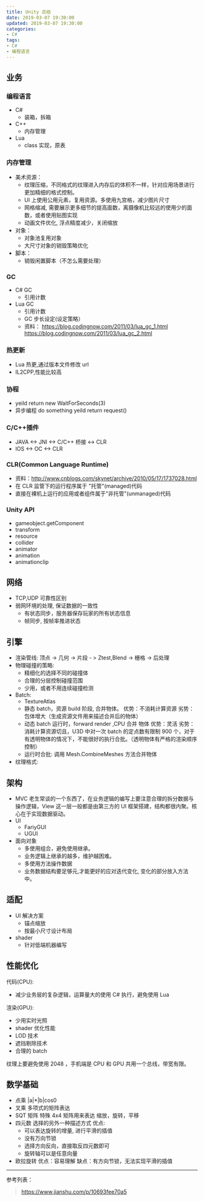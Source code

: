 ```yaml
---
title: Unity 总结
date: 2019-03-07 19:30:00
updated: 2019-03-07 19:30:00
categories: 
- C#
tags:
- C#
- 编程语言
---
```


## 业务
### 编程语言
- C# 
    - 装箱，拆箱
- C++
    - 内存管理
- Lua 
    - class 实现，原表
 
### 内存管理
- 美术资源：
  - 纹理压缩，不同格式的纹理进入内存后的体积不一样，针对应用场景进行更加精细的格式控制。   
  - UI 上使用公用元素，复用资源。多使用九宫格，减少图片尺寸
  - 网格缩减, 需要展示更多细节的提高面数，离摄像机比较远的使用少的面数，或者使用贴图实现
  - 动画文件优化, 浮点精度减少，关闭缩放
- 对象：
    - 对象池复用对象
    - 大尺寸对象的销毁策略优化
- 脚本：
    - 销毁闲置脚本（不怎么需要处理）
     
### GC
- C# GC 
    - 引用计数
- Lua GC
    - 引用计数
    - GC 步长设定(设定策略）
    - 资料：
     https://blog.codingnow.com/2011/03/lua_gc_1.html 
     https://blog.codingnow.com/2011/03/lua_gc_2.html
### 热更新
- Lua 热更,通过版本文件修改 url
- IL2CPP,性能比较高
### 协程
- yeild return new WaitForSeconds(3)
- 异步编程
 do something
 yeild return request()
### C/C++插件
- JAVA <-> JNI <-> C/C++ 桥接 <-> CLR
- IOS <-> OC <-> CLR

### CLR(Common Language Runtime)
- 资料：http://www.cnblogs.com/skynet/archive/2010/05/17/1737028.html
- 在 CLR 监管下的运行程序属于 "托管"(managed)代码
- 直接在裸机上运行的应用或者组件属于"非托管"(unmanaged)代码
 
### Unity API
- gameobject.getComponent
- transform
- resource
- collider
- animator
- animation
- animationclip

## 网络
- TCP,UDP  可靠性区别
- 弱网环境的处理, 保证数据的一致性
    - 有状态同步，服务器保存玩家的所有状态信息
    - 帧同步, 按帧率推进状态

## 引擎

- 渲染管线:
 顶点 -> 几何 -> 片段 - > Ztest,Blend -> 栅格 -> 后处理
- 物理碰撞的策略:
    - 精细化的选择不同的碰撞体
    - 合理的分层控制碰撞范围
    - 少用，或者不用连续碰撞检测
- Batch:
    - TextureAtlas
    - 静态 batch，资源 build 阶段, 合并物体。 
    优势：不消耗计算资源
    劣势：包体增大（生成资源文件用来描述合并后的物体）
    - 动态 batch 运行时，forward render ,CPU 合并 物体
    优势：灵活
    劣势：消耗计算资源切且，U3D 中对一次 batch 的定点数有限制 900 个，对于有透明物体的情况下，不能很好的执行合批。（透明物体有严格的渲染顺序控制）
    - 运行时合批: 调用 Mesh.CombineMeshes 方法合并物体
- 纹理格式:

## 架构
- MVC
老生常谈的一个东西了，在业务逻辑的编写上要注意合理的拆分数据与操作逻辑，View 这一层一般都是由第三方的 UI 框架搭建，结构都很内聚。核心在于实现数据驱动。
- UI
    - FariyGUI
    - UGUI
- 面向对象
    - 多使用组合，避免使用继承。
    - 业务逻辑上继承的越多，维护越困难。
    - 多使用方法操作数据
    - 业务数据结构要足够元,才能更好的应对迭代变化, 变化的部分放入方法中。

## 适配
- UI 解决方案
    - 锚点缩放
    - 按最小尺寸设计布局
- shader
    -  针对低端机器编写

## 性能优化
代码(CPU): 

- 减少业务层的复杂逻辑，运算量大的使用 C# 执行，避免使用 Lua
 
渲染(GPU):

- 少用实时光照
- shader 优化性能
- LOD 技术
- 遮挡剔除技术
- 合理的 batch

纹理上要避免使用 2048 ，手机端是 CPU 和 GPU 共用一个总线，带宽有限。

## 数学基础
- 点乘 
|a|*|b|cos0
- 叉乘 
多项式的矩阵表达
- SQT 矩阵
特殊 4x4 矩阵用来表达 缩放，旋转，平移
- 四元数
选择的另外一种描述方式
优点:
    - 可以表达旋转的增量, 进行平滑的插值
    - 没有万向节锁
    - 选择方向反向，直接取反四元数即可
    - 旋转轴可以是任意向量
- 欧拉旋转
优点：容易理解
缺点：有方向节锁，无法实现平滑的插值

---
参考列表：
>https://www.jianshu.com/p/10693fee70a5
